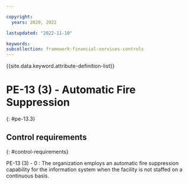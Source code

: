 ```yaml
---

copyright:
  years: 2020, 2022

lastupdated: "2022-11-10"

keywords: 
subcollection: framework-financial-services-controls
---
```


{{site.data.keyword.attribute-definition-list}}

               
# PE-13 (3) - Automatic Fire Suppression
{: #pe-13.3}

## Control requirements
{: #control-requirements}

PE-13 (3) - 0
    : The organization employs an automatic fire suppression capability for the information system when the facility is not staffed on a continuous basis.






